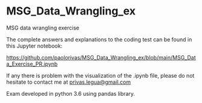 # MSG_Data_Wrangling_ex
MSG data wrangling exercise

The complete answers and explanations to the coding test can be found in this Jupyter notebook:

https://github.com/paolorivas/MSG_Data_Wrangling_ex/blob/main/MSG_Data_Exercise_PR.ipynb

If any there is problem with the visualization of the .ipynb file, please do not hesitate to contact me at privas.legua@gmail.com

Exam developed in python 3.6 using pandas library.
